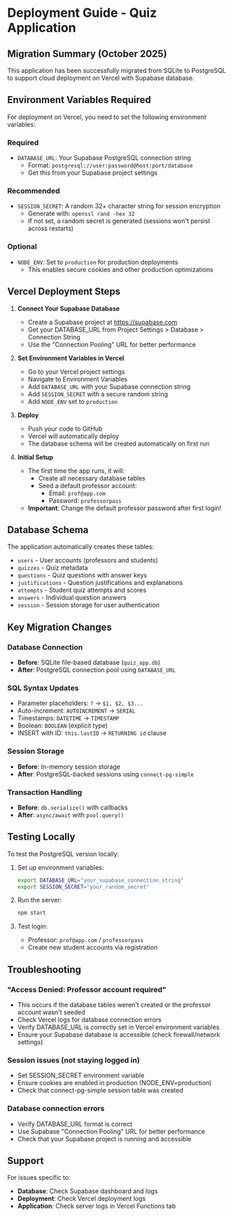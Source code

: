 # Deployment Guide - Quiz Application

## Migration Summary (October 2025)

This application has been successfully migrated from SQLite to PostgreSQL to support cloud deployment on Vercel with Supabase database.

## Environment Variables Required

For deployment on Vercel, you need to set the following environment variables:

### Required
- `DATABASE_URL`: Your Supabase PostgreSQL connection string
  - Format: `postgresql://user:password@host:port/database`
  - Get this from your Supabase project settings

### Recommended
- `SESSION_SECRET`: A random 32+ character string for session encryption
  - Generate with: `openssl rand -hex 32`
  - If not set, a random secret is generated (sessions won't persist across restarts)

### Optional
- `NODE_ENV`: Set to `production` for production deployments
  - This enables secure cookies and other production optimizations

## Vercel Deployment Steps

1. **Connect Your Supabase Database**
   - Create a Supabase project at https://supabase.com
   - Get your DATABASE_URL from Project Settings > Database > Connection String
   - Use the "Connection Pooling" URL for better performance

2. **Set Environment Variables in Vercel**
   - Go to your Vercel project settings
   - Navigate to Environment Variables
   - Add `DATABASE_URL` with your Supabase connection string
   - Add `SESSION_SECRET` with a secure random string
   - Add `NODE_ENV` set to `production`

3. **Deploy**
   - Push your code to GitHub
   - Vercel will automatically deploy
   - The database schema will be created automatically on first run

4. **Initial Setup**
   - The first time the app runs, it will:
     - Create all necessary database tables
     - Seed a default professor account:
       - Email: `prof@app.com`
       - Password: `professorpass`
   - **Important**: Change the default professor password after first login!

## Database Schema

The application automatically creates these tables:
- `users` - User accounts (professors and students)
- `quizzes` - Quiz metadata
- `questions` - Quiz questions with answer keys
- `justifications` - Question justifications and explanations
- `attempts` - Student quiz attempts and scores
- `answers` - Individual question answers
- `session` - Session storage for user authentication

## Key Migration Changes

### Database Connection
- **Before**: SQLite file-based database (`quiz_app.db`)
- **After**: PostgreSQL connection pool using `DATABASE_URL`

### SQL Syntax Updates
- Parameter placeholders: `?` → `$1, $2, $3...`
- Auto-increment: `AUTOINCREMENT` → `SERIAL`
- Timestamps: `DATETIME` → `TIMESTAMP`
- Boolean: `BOOLEAN` (explicit type)
- INSERT with ID: `this.lastID` → `RETURNING id` clause

### Session Storage
- **Before**: In-memory session storage
- **After**: PostgreSQL-backed sessions using `connect-pg-simple`

### Transaction Handling
- **Before**: `db.serialize()` with callbacks
- **After**: `async/await` with `pool.query()`

## Testing Locally

To test the PostgreSQL version locally:

1. Set up environment variables:
   ```bash
   export DATABASE_URL="your_supabase_connection_string"
   export SESSION_SECRET="your_random_secret"
   ```

2. Run the server:
   ```bash
   npm start
   ```

3. Test login:
   - Professor: `prof@app.com` / `professorpass`
   - Create new student accounts via registration

## Troubleshooting

### "Access Denied: Professor account required"
- This occurs if the database tables weren't created or the professor account wasn't seeded
- Check Vercel logs for database connection errors
- Verify DATABASE_URL is correctly set in Vercel environment variables
- Ensure your Supabase database is accessible (check firewall/network settings)

### Session issues (not staying logged in)
- Set SESSION_SECRET environment variable
- Ensure cookies are enabled in production (NODE_ENV=production)
- Check that connect-pg-simple session table was created

### Database connection errors
- Verify DATABASE_URL format is correct
- Use Supabase "Connection Pooling" URL for better performance
- Check that your Supabase project is running and accessible

## Support

For issues specific to:
- **Database**: Check Supabase dashboard and logs
- **Deployment**: Check Vercel deployment logs
- **Application**: Check server logs in Vercel Functions tab

